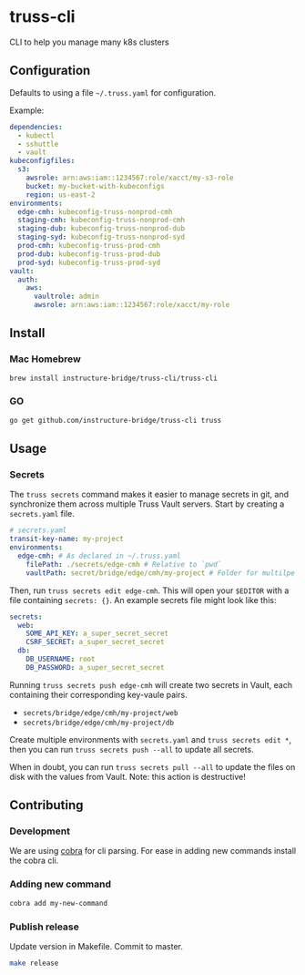 # truss-cli

CLI to help you manage many k8s clusters

## Configuration

Defaults to using a file `~/.truss.yaml` for configuration.

Example:

```yaml
dependencies:
  - kubectl
  - sshuttle
  - vault
kubeconfigfiles:
  s3:
    awsrole: arn:aws:iam::1234567:role/xacct/my-s3-role
    bucket: my-bucket-with-kubeconfigs
    region: us-east-2
environments:
  edge-cmh: kubeconfig-truss-nonprod-cmh
  staging-cmh: kubeconfig-truss-nonprod-cmh
  staging-dub: kubeconfig-truss-nonprod-dub
  staging-syd: kubeconfig-truss-nonprod-syd
  prod-cmh: kubeconfig-truss-prod-cmh
  prod-dub: kubeconfig-truss-prod-dub
  prod-syd: kubeconfig-truss-prod-syd
vault:
  auth:
    aws:
      vaultrole: admin
      awsrole: arn:aws:iam::1234567:role/xacct/my-role
```

## Install

### Mac Homebrew

```sh
brew install instructure-bridge/truss-cli/truss-cli
```

### GO

```sh
go get github.com/instructure-bridge/truss-cli truss
```

## Usage

### Secrets

The `truss secrets` command makes it easier to manage secrets in git, and
synchronize them across multiple Truss Vault servers. Start by creating a
`secrets.yaml` file.

```yaml
# secrets.yaml
transit-key-name: my-project
environments:
  edge-cmh: # As declared in ~/.truss.yaml
    filePath: ./secrets/edge-cmh # Relative to `pwd`
    vaultPath: secret/bridge/edge/cmh/my-project # Folder for multilpe vault secrets
```

Then, run `truss secrets edit edge-cmh`. This will open your `$EDITOR` with a
file containing `secrets: {}`. An example secrets file might look like this:

```yaml
secrets:
  web:
    SOME_API_KEY: a_super_secret_secret
    CSRF_SECRET: a_super_secret_secret
  db:
    DB_USERNAME: root
    DB_PASSWORD: a_super_secret_secret
```

Running `truss secrets push edge-cmh` will create two secrets in Vault, each
containing their corresponding key-vaule pairs.

- `secrets/bridge/edge/cmh/my-project/web`
- `secrets/bridge/edge/cmh/my-project/db`

Create multiple environments with `secrets.yaml` and `truss secrets edit *`,
then you can run `truss secrets push --all` to update all secrets.

When in doubt, you can run `truss secrets pull --all` to update the files on
disk with the values from Vault. Note: this action is destructive!

## Contributing

### Development

We are using [cobra][1] for cli parsing. For ease in
adding new commands install the cobra cli.

### Adding new command

```sh
cobra add my-new-command
```

[1]: https://github.com/spf13/cobra#installing

### Publish release

Update version in Makefile. Commit to master.

```sh
make release
```
